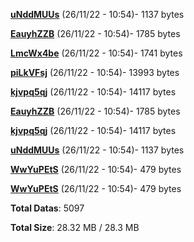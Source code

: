 [**uNddMUUs**](/data/uNddMUUs.txt) (26/11/22 - 10:54)- 1137 bytes

[**EauyhZZB**](/data/EauyhZZB.txt) (26/11/22 - 10:54)- 1785 bytes

[**LmcWx4be**](/data/LmcWx4be.txt) (26/11/22 - 10:54)- 1741 bytes

[**piLkVFsj**](/data/piLkVFsj.txt) (26/11/22 - 10:54)- 13993 bytes

[**kjvpq5qj**](/data/kjvpq5qj.txt) (26/11/22 - 10:54)- 14117 bytes

[**EauyhZZB**](/data/EauyhZZB.txt) (26/11/22 - 10:54)- 1785 bytes

[**kjvpq5qj**](/data/kjvpq5qj.txt) (26/11/22 - 10:54)- 14117 bytes

[**uNddMUUs**](/data/uNddMUUs.txt) (26/11/22 - 10:54)- 1137 bytes

[**WwYuPEtS**](/data/WwYuPEtS.txt) (26/11/22 - 10:54)- 479 bytes

[**WwYuPEtS**](/data/WwYuPEtS.txt) (26/11/22 - 10:54)- 479 bytes

**Total Datas**: 5097

**Total Size**: 28.32 MB / 28.3 MB